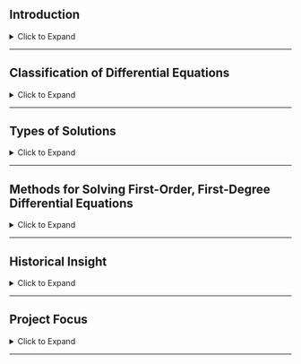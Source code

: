 
## Introduction

<details>
<summary>Click to Expand</summary>

Differential equations are one of the fundamental tools used to describe changes in systems across science, engineering, and beyond. They serve as the mathematical language through which we model everything from population growth and planetary motion to electrical circuits and mechanical vibrations.

The origins of differential equations date back to **November 11, 1675**, when **Gottfried Wilhelm Leibniz** first used integral calculus to calculate the area under a curve.

> **Definition:**  
> A differential equation is an equation that involves independent and dependent variables along with their derivatives.

Differential equations are essential in describing rates of change and form the basis of mathematical models for physical, biological, and economic systems.

</details>

---

## Classification of Differential Equations

<details>
<summary>Click to Expand</summary>

- **Ordinary Differential Equation (ODE):** Involves derivatives with respect to a single independent variable.
- **Partial Differential Equation (PDE):** Involves partial derivatives with respect to two or more independent variables.
- **Order:** The highest derivative present defines the order.
- **Degree:** The highest exponent of the highest derivative (after clearing radicals and fractions).
- **Linear vs Nonlinear:**
  - **Linear:** Only first-degree variables/derivatives.
  - **Nonlinear:** Contains higher powers or products of variables/derivatives.

</details>

---

## Types of Solutions

<details>
<summary>Click to Expand</summary>

- **General Solution:** Contains as many arbitrary constants as the order of the equation.
- **Particular Solution:** Specific solutions derived by assigning values to the constants.
- **Singular Solution:** Solutions that exist independently of the general solution.

</details>

---

## Methods for Solving First-Order, First-Degree Differential Equations

<details>
<summary>Click to Expand</summary>

- **Variable Separable Method:**  
  Rearrange into $\( f(x)dx + g(y)dy = 0 \)$ and integrate separately.
  
- **Homogeneous Differential Equations:**  
  Restructure using substitution if the functions are of the same degree.

- **First-Order Linear Differential Equations:**  
  Of the form $\( \frac{dy}{dx} + P(x)y = Q(x) \)$, solved using an integrating factor.

</details>

---

## Historical Insight

<details>
<summary>Click to Expand</summary>

Leibniz contributed significantly to solving differential equations with methods like separation of variables and solving linear/homogeneous DEs.

Throughout history, pure mathematicians, applied scientists, engineers, and the rise of computational methods have expanded our ability to tackle complex differential equations.

</details>

---

## Project Focus

<details>
<summary>Click to Expand</summary>

### 1. Lotka-Volterra Predator-Prey System
- Models ecological dynamics between predator and prey species.
- Analyzes equilibrium points and phase portraits.

### 2. Satellite Motion
- Derives planetary and satellite orbits using Newton's laws.
- Highlights Kepler's Laws mathematically.

### 3. Tacoma Narrows Bridge Collapse
- Explains structural failure through mechanical resonance and vortex shedding.
- Shows how forced vibration models apply in engineering failures.

</details>

---
